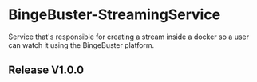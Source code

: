 # BingeBuster-StreamingService
Service that's responsible for creating a stream inside a docker so a user can watch it using the BingeBuster platform.

## Release V1.0.0